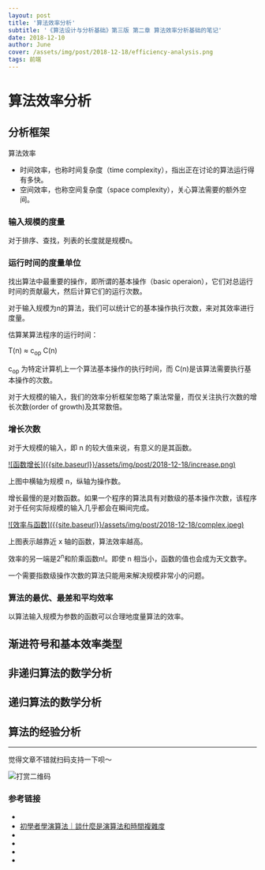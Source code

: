 ```yaml
---
layout: post
title: '算法效率分析'
subtitle: '《算法设计与分析基础》第三版 第二章 算法效率分析基础的笔记'
date: 2018-12-10
author: June
cover: /assets/img/post/2018-12-18/efficiency-analysis.png
tags: 前端
---
```


# 算法效率分析

## 分析框架

算法效率
	
* 时间效率，也称时间复杂度（time complexity），指出正在讨论的算法运行得有多快。
* 空间效率，也称空间复杂度（space complexity），关心算法需要的额外空间。

### 输入规模的度量

对于排序、查找，列表的长度就是规模n。

### 运行时间的度量单位

找出算法中最重要的操作，即所谓的基本操作（basic operaion），它们对总运行时间的贡献最大，然后计算它们的运行次数。

对于输入规模为n的算法，我们可以统计它的基本操作执行次数，来对其效率进行度量。

估算某算法程序的运行时间：

T(n) ≈ c<sub>op</sub> C(n)

c<sub>op</sub> 为特定计算机上一个算法基本操作的执行时间，而 C(n)是该算法需要执行基本操作的次数。

对于大规模的输入，我们的效率分析框架忽略了乘法常量，而仅关注执行次数的增长次数(order of growth)及其常数倍。

### 增长次数

对于大规模的输入，即 n 的较大值来说，有意义的是其函数。

<a data-fancybox="gallery" href="{{site.baseurl}}/assets/img/post/2018-12-18/increase.png">
![函数增长]({{site.baseurl}}/assets/img/post/2018-12-18/increase.png)
</a>

上图中横轴为规模 n，纵轴为操作数。

增长最慢的是对数函数。如果一个程序的算法具有对数级的基本操作次数，该程序对于任何实际规模的输入几乎都会在瞬间完成。

<a data-fancybox="gallery" href="{{site.baseurl}}/assets/img/post/2018-12-18/complex.jpegg">
![效率与函数]({{site.baseurl}}/assets/img/post/2018-12-18/complex.jpeg)
</a>

上图表示越靠近 x 轴的函数，算法效率越高。

效率的另一端是2<sup>n</sup>和阶乘函数n!。即使 n 相当小，函数的值也会成为天文数字。

一个需要指数级操作次数的算法只能用来解决规模非常小的问题。

### 算法的最优、最差和平均效率

以算法输入规模为参数的函数可以合理地度量算法的效率。


## 渐进符号和基本效率类型



## 非递归算法的数学分析



## 递归算法的数学分析



## 算法的经验分析

---

觉得文章不错就扫码支持一下呗～

![打赏二维码]({{site.baseurl}}/assets/img/post/pay-qr.jpg)

### 参考链接

* []()
* [初學者學演算法｜談什麼是演算法和時間複雜度](https://medium.com/appworks-school/初學者學演算法-談什麼是演算法和時間複雜度-b1f6908e4b80)
* []()
* []()
* []()
* []()